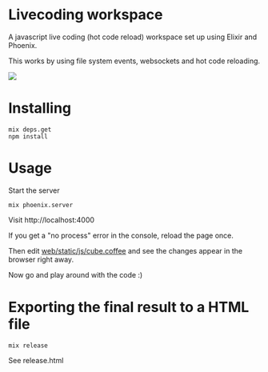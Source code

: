 # Livecoding workspace

A javascript live coding (hot code reload) workspace set up using Elixir and Phoenix.

This works by using file system events, websockets and hot code reloading.

![](https://s3.amazonaws.com/f.cl.ly/items/0w1l0e2z3g3v0x172s3D/livecoding_workspace.gif?v=a98f7faa)

# Installing

    mix deps.get
    npm install

# Usage

Start the server

    mix phoenix.server

Visit http://localhost:4000

If you get a "no process" error in the console, reload the page once.

Then edit [web/static/js/cube.coffee](web/static/js/cube.coffee) and see the changes appear in the browser right away.

Now go and play around with the code :)

# Exporting the final result to a HTML file

    mix release

See release.html
